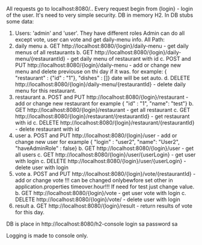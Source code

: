 All requests go to localhost:8080/..
Every request begin from {login} - login of the user. It's need to very simple security.
DB in memory H2.
In DB stubs some data:
1. Users: 'admin' and 'user'. They have different roles Admin can do all except vote, user can vote and get daily-menu info.
All Path:
1. daily menu
	a. GET http://localhost:8080/{login}/daily-menu - get daily menus of all restaurants
	b. GET http://localhost:8080/{login}/daily-menu/{restaurantId} - get daily menu of restaurant with id
	c. POST and PUT http://localhost:8080/{login}/daily-menu - add or change new menu and delete previouse on thi day if it was.
		for example: { "restaurant" : {"id" : "1"}, "dishes" : []} date will be set auto.
	d. DELETE http://localhost:8080/{login}/daily-menu/{restaurantId} - delete daily menu for this restaurant.
2. restaurant
	a. POST and PUT http://localhost:8080/{login}/restaurant - add or change new restaurant
		for example { "id" : "1", "name": "test"}
	b. GET http://localhost:8080/{login}/restaurant - get all restaurant
	c. GET http://localhost:8080/{login}/restaurant/{restaurantId} - get restaurant with id
	c. DELETE http://localhost:8080/{login}/restaurant/{restaurantId} - delete restaurant with id
3. user
	a. POST and PUT http://localhost:8080/{login}/user - add or change new user
		for example { "login" : "user2", "name": "User2", "haveAdminRole" : false}
	b. GET http://localhost:8080/{login}/user - get all users
	c. GET http://localhost:8080/{login}/user/{userLogin} - get user with login
	c. DELETE http://localhost:8080/{login}/user/{userLogin} - delete user with login
4. vote
	a. POST and PUT http://localhost:8080/{login}/vote/{restaurantId} - add or change vote 
		!!! can be changed onlybewfore set other in application.properties timeover.hour!!! If need for test just change value.
	b. GET http://localhost:8080/{login}/vote - get user vote with login
	c. DELETE http://localhost:8080/{login}/vote/ - delete user with login
5. result
	a. GET http://localhost:8080/{login}/result - return results of vote for this day.
	
DB is place in http://localhost:8080/h2-console 
	login sa
	password sa
	
Logging is made to console only.
